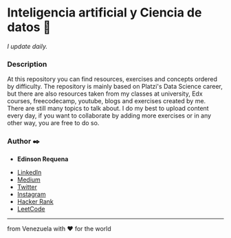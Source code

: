 # Inteligencia artificial y Ciencia de datos 🚀

_I update daily._

### Description

At this repository you can find resources, exercises and concepts ordered by difficulty. The repository is mainly based on Platzi's Data Science career, but there are also resources taken from my classes at university, Edx courses, freecodecamp, youtube, blogs and exercises created by me.
There are still many topics to talk about. I do my best to upload content every day, if you want to collaborate by adding more exercises or in any other way, you are free to do so.

### Author ✒️

* **Edinson Requena**
- [LinkedIn](https://www.linkedin.com/in/edinson-requena-9496a2178)
- [Medium](https://medium.com/@edinsonrequena)
- [Twitter](https://twitter.com/requenaea)
- [Instagram](https://instagram.com/edinsonrequena)
- [Hacker Rank](https://www.hackerrank.com/)
- [LeetCode](https://leetcode.com/edinsonrequena)


---
from Venezuela with ❤️ for the world
